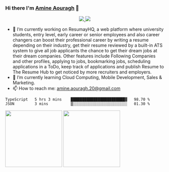 ### Hi there I'm [Amine Aouragh](https://www.github.com/AmineAouragh) 👋

<p align="center">
  <a href="http://twitter.com/AmineAouraghOne">
    <img src="https://img.shields.io/twitter/follow/AmineAouraghOne?label=Twitter&logo=twitter&style=for-the-badge" />
  </a>
  <a href="https://www.linkedin.com/in/amineaouragh/">
    <img src="https://img.shields.io/badge/LinkedIn-239-blue?label=LinkedIn&logo=LinkedIn&style=for-the-badge" />
  </a>
</p>

<!--
**AmineAouragh/AmineAouragh** is a ✨ _special_ ✨ repository because its `README.md` (this file) appears on your GitHub profile.

Here are some ideas to get you started:

- 🔭 I’m currently working on ResumayHQ, a web platform where university students, entry level, early career or senior employees and also career changers can boost their professional career by writing a resume depending on their industry, get their resume reviewed by a built-in ATS system to give all job applicants the chance to get their dream jobs at their dream companies. Other features include Following Companies and other profiles, applying to jobs, bookmarking jobs, scheduling applications in a ToDo, keep track of applications and publish Resume to The Resume Hub to get noticed by more recruiters and employers.
- 🌱 I’m currently learning Cloud Computing, Mobile Development, Sales & Marketing.
- 👯 I’m looking to collaborate on ...
- 🤔 I’m looking for help with ...
- 💬 Ask me about ...
- 😄 Pronouns: ...
- ⚡ Fun fact: ...
-->

- 🔭 I’m currently working on ResumayHQ, a web platform where university students, entry level, early career or senior employees and also career changers can boost their professional career by writing a resume depending on their industry, get their resume reviewed by a built-in ATS system to give all job applicants the chance to get their dream jobs at their dream companies. Other features include Following Companies and other profiles, applying to jobs, bookmarking jobs, scheduling applications in a ToDo, keep track of applications and publish Resume to The Resume Hub to get noticed by more recruiters and employers.
- 🌱 I’m currently learning Cloud Computing, Mobile Development, Sales & Marketing.
- 📫 How to reach me: amine.aouragh.20@gmail.com

<!--START_SECTION:waka-->
```text
TypeScript   5 hrs 3 mins    ████████████████████████▓   98.70 % 
JSON         3 mins          ▒░░░░░░░░░░░░░░░░░░░░░░░░   01.30 % 
```
<!--END_SECTION:waka-->

<img height="180em" src="https://github-readme-stats.vercel.app/api/top-langs?username=AmineAouragh&theme=synthwave&&count_private=true&include_all_commits=true" />

<img height="180em" src="https://github-readme-stats.vercel.app/api?username=AmineAouragh&show_icons=true&hide_border=true&&count_private=true&include_all_commits=true" />



